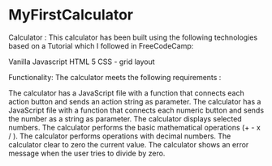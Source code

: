 # MyFirstCalculator
Calculator :
This calculator has been built using the following technologies based on a Tutorial which I followed in FreeCodeCamp:

Vanilla Javascript
HTML 5
CSS - grid layout


Functionality:
The calculator meets the following requirements :

The calculator has a JavaScript file with a function that connects each action button and sends an action string as parameter.
The calculator has a JavaScript file with a function that connects each numeric button and sends the number as a string as parameter.
The calculator displays selected numbers.
The calculator performs the basic mathematical operations (+ - x / ).
The calculator performs operations with decimal numbers.
The calculator clear to zero the current value.
The calculator shows an error message when the user tries to divide by zero.
